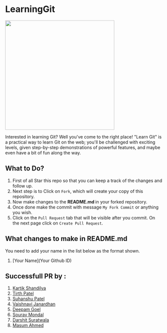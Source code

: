 # LearningGit

<img src="https://i.imgur.com/7pr6KFk.png" width ="350">


Interested in learning Git? Well you've come to the right place! "Learn Git" is a practical way to learn Git on the web; you'll be challenged with exciting levels, given step-by-step demonstrations of powerful features, and maybe even have a bit of fun along the way.

## What to Do?
1. First of all Star this repo so that you can keep a track of the changes and follow up.
2. Next step is to Click on `Fork`, which will create your copy of this repository.
3. Now make changes to the <b> README.md </b> in your forked repository.
4. Once done make the commit with message `My Fork Commit` or anything you wish.
5. Click on the `Pull Request` tab that will be visible after you commit. On the next page click on `Create Pull Request`.

## What changes to make in README.md
You need to add your name in the list below as the format shown.
1. [Your Name](Your Github ID)

## Successfull PR by :

1. [Kartik Shandilya](https://github.com/kkdroidgit) 
2. [Tirth Patel](https://github.com/piedcipher)
3. [Suhanshu Patel](https://github.com/Suhanshu123)
4. [Vaishnavi Janardhan](https://github.com/vaishnavi-janardhan)
5. [Deepam Goel](https://github.com/deepamgoel)
6. [Sourav Mondal](https://github.com/souravmondal13)
7. [Darshit Suratwala](https://github.com/DSdatsme)
8. [Masum Ahmed](https://github.com/Jnerdva)
